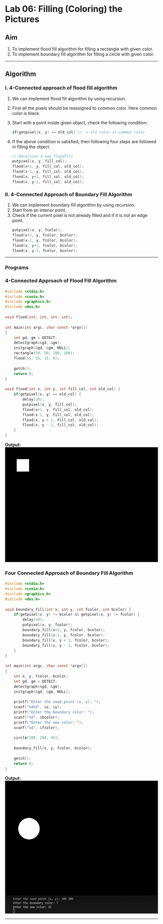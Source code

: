 # Lab 06: Filling (Coloring) the Pictures

## Aim
1. To implement flood fill algorithm for filling a rectangle with given color.
2. To implement boundary fill algorithm for filling a circle with given color.

---

## Algorithm
### I. 4-Connected approach of flood fill algorithm
1. We can implement flood fill algorithm by using recursion.
2. First all the pixels should be reassigned to common color. Here common color is black.

3. Start with a point inside given object, check the following condition:  
    ```c
    if(getpixel(x, y) == old_col) //--> old color is common color
    ```
4. If the above condition is satisfied, then following four steps are followed in filling the object.
    ```c
    // Recursion 4-way floodfill
    putpixel(x, y, fill_col);
    flood(x+1, y, fill_col, old_col);
    flood(x-1, y, fill_col, old_col);
    flood(x, y+1, fill_col, old_col);
    flood(x, y-1, fill_col, old_col);
    ```

### II. 4-Connected Approach of Boundary Fill Algorithm
1. We can implement boundary fill algorithm by using recursion.
2. Start from an interior point.
3. Check if the current pixel is not already filled and if it is not an edge point.
    ```c
    putpixel(x, y, fcolor);
    flood(x+1, y, fcolor, bcolor);
    flood(x-1, y, fcolor, bcolor);
    flood(x, y+1, fcolor, bcolor);
    flood(x, y-1, fcolor, bcolor);
    ```

---

### Programs
### 4-Connected Approach of Flood Fill Algorithm
```c
#include <stdio.h>
#include <conio.h>
#include <graphics.h>
#include <dos.h>

void flood(int, int, int, int);

int main(int argc, char const *argv[])
{
    int gd, gm = DETECT;
    detectgraph(&gd, &gm);
    initgraph(&gd, &gm, NULL);
    rectangle(50, 50, 100, 100);
    flood(55, 55, 15, 0);

    getch();
    return 0;
}

void flood(int x, int y, int fill_col, int old_col) {
    if(getpixel(x, y) == old_col) {
        delay(10);
        putpixel(x, y, fill_col);
        flood(x+1, y, fill_col, old_col);
        flood(x-1, y, fill_col, old_col);
        flood(x, y + 1, fill_col, old_col);
        flood(x, y - 1, fill_col, old_col);
    }
}
```

**Output:**  
![Program Output](/assets/06-01-four-connected-flood-fill-algorithm.png)

### Four Connected Approach of Boundary Fill Algorithm
```c
#include <stdio.h>
#include <conio.h>
#include <graphics.h>
#include <dos.h>

void boundary_fill(int x, int y, int fcolor, int bcolor) {
    if(getpixel(x, y) != bcolor && getpixel(x, y) != fcolor) {
        delay(10);
        putpixel(x, y, fcolor);
        boundary_fill(x+1, y, fcolor, bcolor);
        boundary_fill(x-1, y, fcolor, bcolor);
        boundary_fill(x, y + 1, fcolor, bcolor);
        boundary_fill(x, y - 1, fcolor, bcolor);
    }
}

int main(int argc, char const *argv[])
{
    int x, y, fcolor, bcolor;
    int gd, gm = DETECT;
    detectgraph(&gd, &gm);
    initgraph(&gd, &gm, NULL);

    printf("Enter the seed point (x, y): ");
    scanf("%d%d", &x, &y);
    printf("Enter the boundary color: ");
    scanf("%d", &bcolor);
    printf("Enter the new color: ");
    scanf("%d", &fcolor);

    circle(100, 200, 45);

    boundary_fill(x, y, fcolor, bcolor);

    getch();
    return 0;
}
```

**Output:**  
![Program Output](/assets/06-02-four-connected-boundary-fill-algorithm.png)

---
